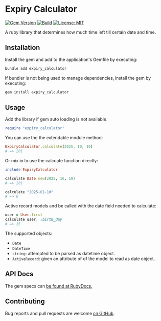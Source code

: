 # Expiry Calculator

[![Gem Version](https://badge.fury.io/rb/expiry_calculator.svg)](https://rubygems.org/gems/expiry_calculator)
[![Build](https://github.com/abarrak/expiry_calculator/actions/workflows/ci.yml/badge.svg)](https://github.com/abarrak/expiry_calculator/actions/workflows/ci.yml)
[![License: MIT](https://img.shields.io/badge/License-MIT-yellow.svg)](https://opensource.org/licenses/MIT)


A ruby library that determines how much time left till certain date and time.

## Installation

Install the gem and add to the application's Gemfile by executing:

```bash
bundle add expiry_calculator
```

If bundler is not being used to manage dependencies, install the gem by executing:

```bash
gem install expiry_calculator
```

## Usage

Add the library if gem auto loading is not available.

```ruby
require "expiry_calculator"
```

You can use the the extendable module method:

```ruby
ExpiryCalculator.calculate(2025, 10, 10)
# => 201
```

Or mix in to use the calcuate function directly:

```ruby
include ExpiryCalculator

calculate Date.new(2025, 10, 10)
# => 201
```

```ruby
calculate "2025-01-10"
# => 0
```

Active record models and be called with the date field needed to calculate:

```ruby
user = User.first
calculate user, :birth_day
# => 15
```


The supported objects:

- `Date`
- `DateTime`
- `string`: attempted to be parsed as datetime object.
- `ActiveRecord`: given an attribute of of the model to read as date object.

## API Docs

The gem specs can [be found at RubyDocs.](https://www.rubydoc.info/gems/expiry_calculator)

## Contributing

Bug reports and pull requests are welcome [on GitHub](https://github.com/abarrak/expiry_calculator).
